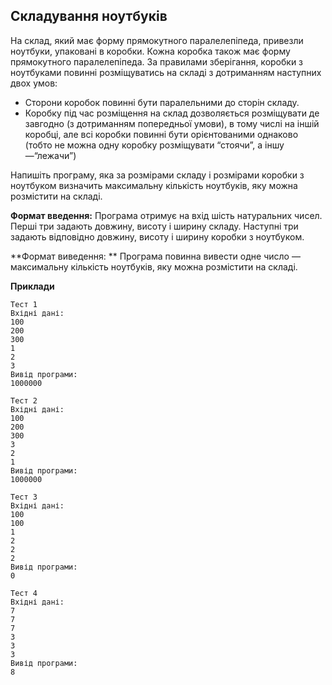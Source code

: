 ## Складування ноутбуків
На склад, який має форму прямокутного паралелепіпеда, привезли ноутбуки, упаковані в коробки. 
Кожна коробка також має форму прямокутного паралелепіпеда. За правилами зберігання, коробки з 
ноутбуками повинні розміщуватись на складі з дотриманням наступних двох умов:
- Сторони коробок повинні бути паралельними до сторін складу.
- Коробку під час розміщення на склад дозволяється розміщувати де завгодно (з дотриманням 
попередньої умови), в тому числі на іншій коробці, але всі коробки повинні бути орієнтованими 
однаково (тобто не можна одну коробку розміщувати “стоячи”, а іншу —“лежачи”)

Напишіть програму, яка за розмірами складу і розмірами коробки з ноутбуком визначить максимальну кількість ноутбуків, яку можна розмістити на складі.

**Формат введення:**
Програма отримує на вхід шість натуральних чисел. Перші три задають довжину, висоту і ширину
складу. Наступні три задають відповідно довжину, висоту і ширину коробки з ноутбуком.

**Формат виведення: **
Програма повинна вивести одне число — максимальну кількість ноутбуків, яку можна розмістити на 
складі.

**Приклади**

```
Тест 1
Вхідні дані:
100
200
300
1
2
3
Вивід програми:
1000000

Тест 2
Вхідні дані:
100
200
300
3
2
1
Вивід програми:
1000000

Тест 3
Вхідні дані:
100
100
1
2
2
2
Вивід програми:
0

Тест 4
Вхідні дані:
7
7
7
3
3
3
Вивід програми:
8
```
